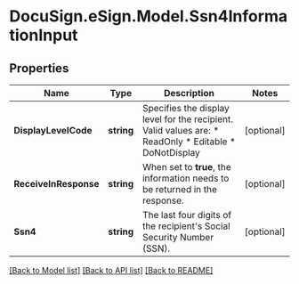 # DocuSign.eSign.Model.Ssn4InformationInput
## Properties

Name | Type | Description | Notes
------------ | ------------- | ------------- | -------------
**DisplayLevelCode** | **string** | Specifies the display level for the recipient.  Valid values are:   * ReadOnly * Editable * DoNotDisplay | [optional] 
**ReceiveInResponse** | **string** | When set to **true**, the information needs to be returned in the response. | [optional] 
**Ssn4** | **string** | The last four digits of the recipient&#39;s Social Security Number (SSN). | [optional] 

[[Back to Model list]](../README.md#documentation-for-models) [[Back to API list]](../README.md#documentation-for-api-endpoints) [[Back to README]](../README.md)

